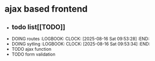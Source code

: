 # ajax based frontend
- ## todo list[[TODO]]
- DOING routes
  :LOGBOOK:
  CLOCK: [2025-08-16 Sat 09:53:28]
  :END:
- DOING sytling
  :LOGBOOK:
  CLOCK: [2025-08-16 Sat 09:53:34]
  :END:
- TODO ajax function
- TODO form validation